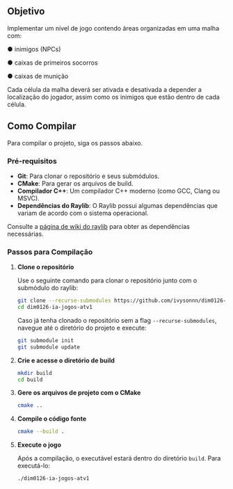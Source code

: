 ## Objetivo

Implementar um nível de jogo contendo áreas
organizadas em uma malha com:

● inimigos (NPCs)

● caixas de primeiros socorros

● caixas de munição

Cada célula da malha deverá ser ativada e desativada a depender a localização do jogador, assim como os inimigos que estão dentro de cada célula.

## Como Compilar

Para compilar o projeto, siga os passos abaixo.

### Pré-requisitos

- **Git**: Para clonar o repositório e seus submódulos.
- **CMake**: Para gerar os arquivos de build.
- **Compilador C++**: Um compilador C++ moderno (como GCC, Clang ou MSVC).
- **Dependências do Raylib**: O Raylib possui algumas dependências que variam de acordo com o sistema operacional. 

Consulte a [página de wiki do raylib](https://github.com/raysan5/raylib/wiki/Working-on-GNU-Linux) para obter as dependências necessárias.

### Passos para Compilação

1.  **Clone o repositório**

    Use o seguinte comando para clonar o repositório junto com o submódulo do raylib:

    ```bash
    git clone --recurse-submodules https://github.com/ivysonnn/dim0126-ia-jogos-atv1
    cd dim0126-ia-jogos-atv1
    ```

    Caso já tenha clonado o repositório sem a flag `--recurse-submodules`, navegue até o diretório do projeto e execute:

    ```bash
    git submodule init
    git submodule update
    ```

2.  **Crie e acesse o diretório de build**

    ```bash
    mkdir build
    cd build
    ```

3.  **Gere os arquivos de projeto com o CMake**

    ```bash
    cmake ..
    ```

4.  **Compile o código fonte**

    ```bash
    cmake --build .
    ```

5.  **Execute o jogo**

    Após a compilação, o executável estará dentro do diretório `build`. Para executá-lo:

    ```bash
    ./dim0126-ia-jogos-atv1
    ```
